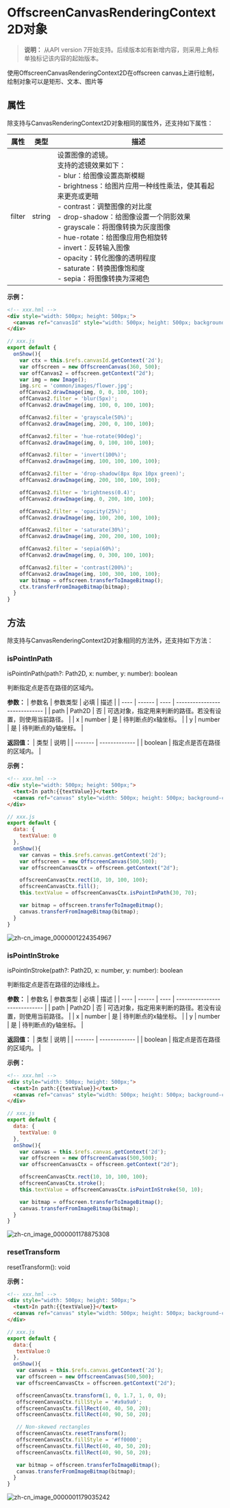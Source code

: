 # OffscreenCanvasRenderingContext2D对象

>  **说明：**
>  从API version 7开始支持。后续版本如有新增内容，则采用上角标单独标记该内容的起始版本。


使用OffscreenCanvasRenderingContext2D在offscreen canvas上进行绘制，绘制对象可以是矩形、文本、图片等


## 属性

除支持与CanvasRenderingContext2D对象相同的属性外，还支持如下属性：

| 属性     | 类型     | 描述                                       |
| ------ | ------ | ---------------------------------------- |
| filter | string | 设置图像的滤镜。<br/>支持的滤镜效果如下：<br/>-&nbsp;blur：给图像设置高斯模糊<br/>-&nbsp;brightness：给图片应用一种线性乘法，使其看起来更亮或更暗<br/>-&nbsp;contrast：调整图像的对比度<br/>-&nbsp;drop-shadow：给图像设置一个阴影效果<br/>-&nbsp;grayscale：将图像转换为灰度图像<br/>-&nbsp;hue-rotate：给图像应用色相旋转<br/>-&nbsp;invert：反转输入图像<br/>-&nbsp;opacity：转化图像的透明程度<br/>-&nbsp;saturate：转换图像饱和度<br/>-&nbsp;sepia：将图像转换为深褐色 |

**示例：** 
```html
<!-- xxx.hml -->
<div style="width: 500px; height: 500px;">
  <canvas ref="canvasId" style="width: 500px; height: 500px; background-color: #ffff00;"></canvas>
</div>
```

```js
// xxx.js
export default {
  onShow(){
    var ctx = this.$refs.canvasId.getContext('2d');
    var offscreen = new OffscreenCanvas(360, 500);
    var offCanvas2 = offscreen.getContext("2d");
    var img = new Image();
    img.src = 'common/images/flower.jpg';
    offCanvas2.drawImage(img, 0, 0, 100, 100);
    offCanvas2.filter = 'blur(5px)';
    offCanvas2.drawImage(img, 100, 0, 100, 100);

    offCanvas2.filter = 'grayscale(50%)';
    offCanvas2.drawImage(img, 200, 0, 100, 100);

    offCanvas2.filter = 'hue-rotate(90deg)';
    offCanvas2.drawImage(img, 0, 100, 100, 100);

    offCanvas2.filter = 'invert(100%)';
    offCanvas2.drawImage(img, 100, 100, 100, 100);

    offCanvas2.filter = 'drop-shadow(8px 8px 10px green)';
    offCanvas2.drawImage(img, 200, 100, 100, 100);

    offCanvas2.filter = 'brightness(0.4)';
    offCanvas2.drawImage(img, 0, 200, 100, 100);

    offCanvas2.filter = 'opacity(25%)';
    offCanvas2.drawImage(img, 100, 200, 100, 100);

    offCanvas2.filter = 'saturate(30%)';
    offCanvas2.drawImage(img, 200, 200, 100, 100);

    offCanvas2.filter = 'sepia(60%)';
    offCanvas2.drawImage(img, 0, 300, 100, 100);

    offCanvas2.filter = 'contrast(200%)';
    offCanvas2.drawImage(img, 100, 300, 100, 100);
    var bitmap = offscreen.transferToImageBitmap();
    ctx.transferFromImageBitmap(bitmap);
  }
}
```

## 方法

除支持与CanvasRenderingContext2D对象相同的方法外，还支持如下方法：


### isPointInPath

isPointInPath(path?: Path2D, x: number, y: number): boolean

判断指定点是否在路径的区域内。

**参数：** 
| 参数名  | 参数类型   | 必填   | 描述                            |
| ---- | ------ | ---- | ----------------------------- |
| path | Path2D | 否    | 可选对象，指定用来判断的路径。若没有设置，则使用当前路径。 |
| x    | number | 是    | 待判断点的x轴坐标。                    |
| y    | number | 是    | 待判断点的y轴坐标。                    |

**返回值：** 
| 类型      | 说明            |
| ------- | ------------- |
| boolean | 指定点是否在路径的区域内。 |

**示例：** 
```html
<!-- xxx.hml -->
<div style="width: 500px; height: 500px;">
  <text>In path:{{textValue}}</text>
  <canvas ref="canvas" style="width: 500px; height: 500px; background-color: #ffff00;"></canvas>
</div>
```

```js
// xxx.js
export default {
  data: {
    textValue: 0
  },
  onShow(){
    var canvas = this.$refs.canvas.getContext('2d');
    var offscreen = new OffscreenCanvas(500,500);
    var offscreenCanvasCtx = offscreen.getContext("2d");

    offscreenCanvasCtx.rect(10, 10, 100, 100);
    offscreenCanvasCtx.fill();
    this.textValue = offscreenCanvasCtx.isPointInPath(30, 70);

    var bitmap = offscreen.transferToImageBitmap();
    canvas.transferFromImageBitmap(bitmap);
  }
}
```

![zh-cn_image_0000001224354967](figures/zh-cn_image_0000001224354967.png)

### isPointInStroke

isPointInStroke(path?: Path2D, x: number, y: number): boolean

判断指定点是否在路径的边缘线上。

**参数：** 
| 参数名  | 参数类型   | 必填   | 描述                            |
| ---- | ------ | ---- | ----------------------------- |
| path | Path2D | 否    | 可选对象，指定用来判断的路径。若没有设置，则使用当前路径。 |
| x    | number | 是    | 待判断点的x轴坐标。                    |
| y    | number | 是    | 待判断点的y轴坐标。                    |

**返回值：** 
| 类型      | 说明            |
| ------- | ------------- |
| boolean | 指定点是否在路径的区域内。 |

**示例：** 
```html
<!-- xxx.hml -->
<div style="width: 500px; height: 500px;">
  <text>In path:{{textValue}}</text>
  <canvas ref="canvas" style="width: 500px; height: 500px; background-color: #ffff00;"></canvas>
</div>
```

```js
// xxx.js
export default {
  data: {
    textValue: 0
  },
  onShow(){
    var canvas = this.$refs.canvas.getContext('2d');
    var offscreen = new OffscreenCanvas(500,500);
    var offscreenCanvasCtx = offscreen.getContext("2d");

    offscreenCanvasCtx.rect(10, 10, 100, 100);
    offscreenCanvasCtx.stroke();
    this.textValue = offscreenCanvasCtx.isPointInStroke(50, 10);

    var bitmap = offscreen.transferToImageBitmap();
    canvas.transferFromImageBitmap(bitmap);
  }
}
```

![zh-cn_image_0000001178875308](figures/zh-cn_image_0000001178875308.png)

### resetTransform

resetTransform(): void

**示例：** 
```html
<!-- xxx.hml -->
<div style="width: 500px; height: 500px;">
  <text>In path:{{textValue}}</text>
  <canvas ref="canvas" style="width: 500px; height: 500px; background-color: #ffff00;"></canvas>
</div>
```

```js
// xxx.js
export default {
  data:{
   textValue:0
  },
  onShow(){
   var canvas = this.$refs.canvas.getContext('2d');
   var offscreen = new OffscreenCanvas(500,500);
   var offscreenCanvasCtx = offscreen.getContext("2d");

   offscreenCanvasCtx.transform(1, 0, 1.7, 1, 0, 0);
   offscreenCanvasCtx.fillStyle = '#a9a9a9';
   offscreenCanvasCtx.fillRect(40, 40, 50, 20);
   offscreenCanvasCtx.fillRect(40, 90, 50, 20);

   // Non-skewed rectangles
   offscreenCanvasCtx.resetTransform();
   offscreenCanvasCtx.fillStyle = '#ff0000';
   offscreenCanvasCtx.fillRect(40, 40, 50, 20);
   offscreenCanvasCtx.fillRect(40, 90, 50, 20);

   var bitmap = offscreen.transferToImageBitmap();
   canvas.transferFromImageBitmap(bitmap);
  } 
}
```

![zh-cn_image_0000001179035242](figures/zh-cn_image_0000001179035242.png)